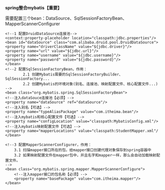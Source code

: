 **spring整合mybatis【重要】**

需要配置三个bean：DataSource、SqlSessionFactoryBean、MapperScannerConfigurer

    <!--1 配置DruidDataSource连接池-->
    <context:property-placeholder location="classpath:jdbc.properties"/>
    <bean id="dataSource" class="com.alibaba.druid.pool.DruidDataSource">
    <property name="driverClassName" value="${jdbc.driver}"/>
    <property name="url" value="${jdbc.url}"/>
    <property name="username" value="${jdbc.username}"/>
    <property name="password" value="${jdbc.password}"/>
    </bean>
    <!--2 配置SqlSessionFactoryBean，作用：
            2.1 创建Mybatis需要的SqlSessionFactoryBuilder、SqlSessionFactory...
            2.2 创建Mybatis的环境对象(别名、连接池、映射配置文件、核心配置文件...)
    -->
    <bean class="org.mybatis.spring.SqlSessionFactoryBean">
    <!--注入dataSouce连接池【必须】-->
    <property name="dataSource" ref="dataSource"/>
    <!--注入别名【可选】-->
    <property name="typeAliasPackage" value="com.itheima.bean"/>
    <!--注入mybatis和核心配置文件【可选】-->
    <property name="configLocation" value="classpath:MybatisConfig.xml"/>
    <!--注入mybatis映射配置文件【可选】-->
    <property name="mapperLocations" value="classpath:StudentMapper.xml"/
    </bean>

	<!--3 配置MapperScannerConfigurer，作用：
		3.1 扫描mapper接口所在的包，给mapper接口创建代理对象保存到spring容器中
		3.2 如果映射配置文件在mapper包中，并且名字和mapper一样，那么会自动加载映射配置文件。
	-->
	<bean class="org.mybatis.spring.mapper.MapperScannerConfigure">
		<!--注入mapper接口的包名称【必须】-->
		<property name="basePackage" value="com.itheima.mapper"/>
	</bean>
